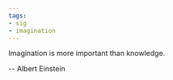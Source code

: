 ```yaml
---
tags:
- sig
- imagination
---
```




Imagination is more important than knowledge. 

-- Albert Einstein
